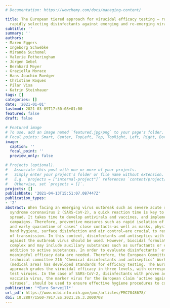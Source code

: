 ```yaml
---
# Documentation: https://wowchemy.com/docs/managing-content/

title: The European tiered approach for virucidal efficacy testing – rationale for
  rapidly selecting disinfectants against emerging and re-emerging viral diseases
subtitle: ''
summary: ''
authors:
- Maren Eggers
- Ingeborg Schwebke
- Miranda Suchomel
- Valerie Fotheringham
- Jürgen Gebel
- Bernhard Meyer
- Graziella Morace
- Hans Joachim Roedger
- Christine Roques
- Pilar Visa
- Katrin Steinhauer
tags: []
categories: []
date: '2021-01-01'
lastmod: 2021-03-09T17:50:08+01:00
featured: false
draft: false

# Featured image
# To use, add an image named `featured.jpg/png` to your page's folder.
# Focal points: Smart, Center, TopLeft, Top, TopRight, Left, Right, BottomLeft, Bottom, BottomRight.
image:
  caption: ''
  focal_point: ''
  preview_only: false

# Projects (optional).
#   Associate this post with one or more of your projects.
#   Simply enter your project's folder or file name without extension.
#   E.g. `projects = ["internal-project"]` references `content/project/deep-learning/index.md`.
#   Otherwise, set `projects = []`.
projects: []
publishDate: '2021-04-13T15:51:07.087447Z'
publication_types:
- '2'
abstract: When facing an emerging virus outbreak such as severe acute respiratory
  syndrome coronavirus 2 (SARS-CoV-2), a quick reaction time is key to control the
  spread. It takes time to develop antivirals and vaccines, and implement vaccination
  campaigns. Therefore, preventive measures such as rapid isolation of cases and identification
  and early quarantine of cases’ close contacts—as well as masks, physical distancing,
  hand hygiene, surface disinfection and air control—are crucial to reduce the risk
  of transmission. In this context, disinfectants and antiseptics with proven efficacy
  against the outbreak virus should be used. However, biocidal formulations are quite
  complex and may include auxiliary substances such as surfactants or emollients in
  addition to active substances. In order to evaluate disinfectants’ efficacy objectively,
  meaningful efficacy data are needed. Therefore, the European Committee for Standardisation
  technical committee 216 ‘Chemical disinfectants and antiseptics’ Working Group 1
  (medical area) has developed standards for efficacy testing. The European tiered
  approach grades the virucidal efficacy in three levels, with corresponding marker
  test viruses. In the case of SARS-CoV-2, disinfectants with proven activity against
  vaccinia virus, the marker virus for the European claim ‘active against enveloped
  viruses’, should be used to ensure effective hygiene procedures to control the pandemic.
publication: '*Euro Surveill*'
url_pdf: https://www.ncbi.nlm.nih.gov/pmc/articles/PMC7848678/
doi: 10.2807/1560-7917.ES.2021.26.3.2000708
---
```


